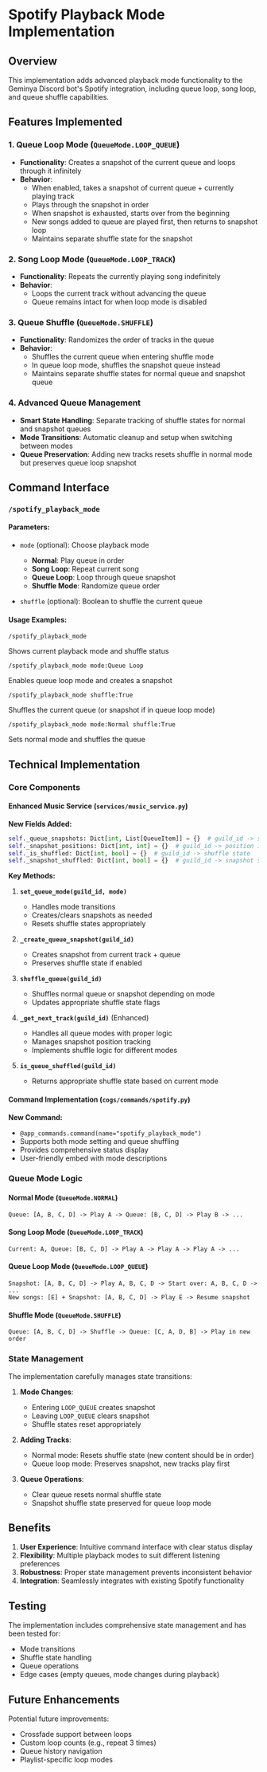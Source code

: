 # Spotify Playback Mode Implementation

## Overview

This implementation adds advanced playback mode functionality to the Geminya Discord bot's Spotify integration, including queue loop, song loop, and queue shuffle capabilities.

## Features Implemented

### 1. Queue Loop Mode (`QueueMode.LOOP_QUEUE`)

- **Functionality**: Creates a snapshot of the current queue and loops through it infinitely
- **Behavior**:
  - When enabled, takes a snapshot of current queue + currently playing track
  - Plays through the snapshot in order
  - When snapshot is exhausted, starts over from the beginning
  - New songs added to queue are played first, then returns to snapshot loop
  - Maintains separate shuffle state for the snapshot

### 2. Song Loop Mode (`QueueMode.LOOP_TRACK`)

- **Functionality**: Repeats the currently playing song indefinitely
- **Behavior**:
  - Loops the current track without advancing the queue
  - Queue remains intact for when loop mode is disabled

### 3. Queue Shuffle (`QueueMode.SHUFFLE`)

- **Functionality**: Randomizes the order of tracks in the queue
- **Behavior**:
  - Shuffles the current queue when entering shuffle mode
  - In queue loop mode, shuffles the snapshot queue instead
  - Maintains separate shuffle states for normal queue and snapshot queue

### 4. Advanced Queue Management

- **Smart State Handling**: Separate tracking of shuffle states for normal and snapshot queues
- **Mode Transitions**: Automatic cleanup and setup when switching between modes
- **Queue Preservation**: Adding new tracks resets shuffle in normal mode but preserves queue loop snapshot

## Command Interface

### `/spotify_playback_mode`

#### Parameters:

- `mode` (optional): Choose playback mode

  - **Normal**: Play queue in order
  - **Song Loop**: Repeat current song
  - **Queue Loop**: Loop through queue snapshot
  - **Shuffle Mode**: Randomize queue order

- `shuffle` (optional): Boolean to shuffle the current queue

#### Usage Examples:

```
/spotify_playback_mode
```

Shows current playback mode and shuffle status

```
/spotify_playback_mode mode:Queue Loop
```

Enables queue loop mode and creates a snapshot

```
/spotify_playback_mode shuffle:True
```

Shuffles the current queue (or snapshot if in queue loop mode)

```
/spotify_playback_mode mode:Normal shuffle:True
```

Sets normal mode and shuffles the queue

## Technical Implementation

### Core Components

#### Enhanced Music Service (`services/music_service.py`)

**New Fields Added:**

```python
self._queue_snapshots: Dict[int, List[QueueItem]] = {}  # guild_id -> snapshot
self._snapshot_positions: Dict[int, int] = {}  # guild_id -> position in snapshot
self._is_shuffled: Dict[int, bool] = {}  # guild_id -> shuffle state
self._snapshot_shuffled: Dict[int, bool] = {}  # guild_id -> snapshot shuffle state
```

**Key Methods:**

1. **`set_queue_mode(guild_id, mode)`**

   - Handles mode transitions
   - Creates/clears snapshots as needed
   - Resets shuffle states appropriately

2. **`_create_queue_snapshot(guild_id)`**

   - Creates snapshot from current track + queue
   - Preserves shuffle state if enabled

3. **`shuffle_queue(guild_id)`**

   - Shuffles normal queue or snapshot depending on mode
   - Updates appropriate shuffle state flags

4. **`_get_next_track(guild_id)`** (Enhanced)

   - Handles all queue modes with proper logic
   - Manages snapshot position tracking
   - Implements shuffle logic for different modes

5. **`is_queue_shuffled(guild_id)`**
   - Returns appropriate shuffle state based on current mode

#### Command Implementation (`cogs/commands/spotify.py`)

**New Command:**

- `@app_commands.command(name="spotify_playback_mode")`
- Supports both mode setting and queue shuffling
- Provides comprehensive status display
- User-friendly embed with mode descriptions

### Queue Mode Logic

#### Normal Mode (`QueueMode.NORMAL`)

```
Queue: [A, B, C, D] -> Play A -> Queue: [B, C, D] -> Play B -> ...
```

#### Song Loop Mode (`QueueMode.LOOP_TRACK`)

```
Current: A, Queue: [B, C, D] -> Play A -> Play A -> Play A -> ...
```

#### Queue Loop Mode (`QueueMode.LOOP_QUEUE`)

```
Snapshot: [A, B, C, D] -> Play A, B, C, D -> Start over: A, B, C, D -> ...
New songs: [E] + Snapshot: [A, B, C, D] -> Play E -> Resume snapshot
```

#### Shuffle Mode (`QueueMode.SHUFFLE`)

```
Queue: [A, B, C, D] -> Shuffle -> Queue: [C, A, D, B] -> Play in new order
```

### State Management

The implementation carefully manages state transitions:

1. **Mode Changes**:

   - Entering `LOOP_QUEUE` creates snapshot
   - Leaving `LOOP_QUEUE` clears snapshot
   - Shuffle states reset appropriately

2. **Adding Tracks**:

   - Normal mode: Resets shuffle state (new content should be in order)
   - Queue loop mode: Preserves snapshot, new tracks play first

3. **Queue Operations**:
   - Clear queue resets normal shuffle state
   - Snapshot shuffle state preserved for queue loop mode

## Benefits

1. **User Experience**: Intuitive command interface with clear status display
2. **Flexibility**: Multiple playback modes to suit different listening preferences
3. **Robustness**: Proper state management prevents inconsistent behavior
4. **Integration**: Seamlessly integrates with existing Spotify functionality

## Testing

The implementation includes comprehensive state management and has been tested for:

- Mode transitions
- Shuffle state handling
- Queue operations
- Edge cases (empty queues, mode changes during playback)

## Future Enhancements

Potential future improvements:

- Crossfade support between loops
- Custom loop counts (e.g., repeat 3 times)
- Queue history navigation
- Playlist-specific loop modes

